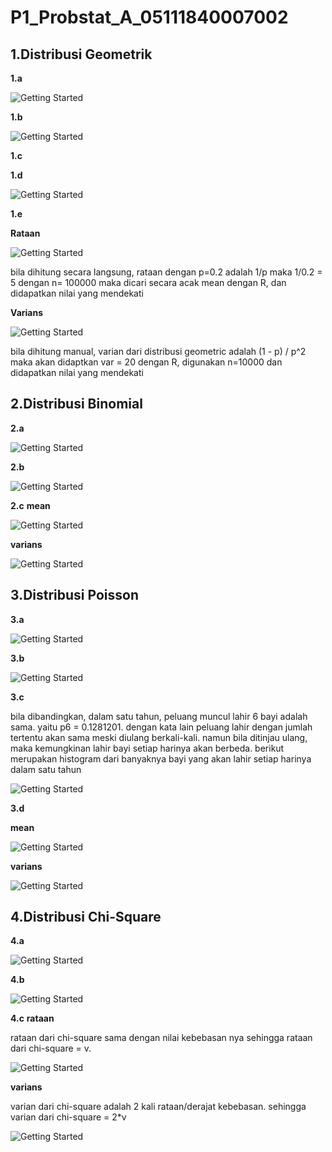 # P1_Probstat_A_05111840007002

## **1.Distribusi Geometrik**

**1.a**

![Getting Started](P1/1.a.PNG)

**1.b**

![Getting Started](P1/1.b.PNG)

**1.c**

**1.d**

![Getting Started](P1/1.d.png)

**1.e**

**Rataan**

![Getting Started](P1/1.e_mean.png)

 bila dihitung secara langsung, rataan dengan p=0.2 adalah 1/p
 maka 1/0.2 = 5
 dengan n= 100000 maka dicari secara acak mean dengan R, dan didapatkan nilai yang mendekati

**Varians**

![Getting Started](P1/1.e_var.png)

 bila dihitung manual, varian dari distribusi geometric adalah (1 - p) / p^2
 maka akan didaptkan var = 20
 dengan R, digunakan n=10000 dan didapatkan nilai yang mendekati


## **2.Distribusi Binomial**

**2.a**

![Getting Started](P1/2.a.png)

**2.b**

![Getting Started](P1/2.b.png)

**2.c**
**mean**

![Getting Started](P1/2.c_mean.png)

**varians**

![Getting Started](P1/2.c_var.png)

## **3.Distribusi Poisson**

**3.a**

![Getting Started](P1/3.a.png)

**3.b**

![Getting Started](P1/3.b.png)

**3.c**

bila dibandingkan, dalam satu tahun, peluang muncul lahir 6 bayi adalah sama. yaitu p6 = 0.1281201. dengan kata lain peluang lahir dengan jumlah tertentu akan sama meski diulang berkali-kali. namun bila ditinjau ulang, maka kemungkinan lahir bayi setiap harinya akan berbeda. berikut merupakan histogram dari banyaknya bayi yang akan lahir setiap harinya dalam satu tahun

![Getting Started](P1/3.c.png)

**3.d**

**mean**

![Getting Started](P1/3.c_mean.png)

**varians**

![Getting Started](P1/3.c_var.png)

## **4.Distribusi Chi-Square**

**4.a**

![Getting Started](P1/4.a.png)

**4.b**

![Getting Started](P1/4.b.png)

**4.c**
**rataan**

rataan dari chi-square sama dengan nilai kebebasan nya sehingga rataan dari chi-square = v.

![Getting Started](P1/4.c_mean.png)

**varians**

varian dari chi-square adalah 2 kali rataan/derajat kebebasan. sehingga varian dari chi-square = 2*v

![Getting Started](P1/4.c_var.png)


